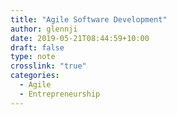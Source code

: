 ```yaml
---
title: "Agile Software Development"
author: glennji
date: 2019-05-21T08:44:59+10:00
draft: false
type: note
crosslink: "true"
categories:
  - Agile
  - Entrepreneurship
---
```

